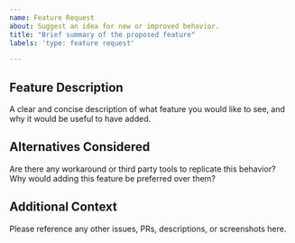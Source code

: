 ```yaml
---
name: Feature Request
about: Suggest an idea for new or improved behavior.
title: "Brief summary of the proposed feature"
labels: 'type: feature request'

---
```


<!--

Thanks for stopping by to let us know something could be better!

**PLEASE READ**: If you have a support contract with Google, please create an 
issue in the [support console](https://cloud.google.com/support/) instead of 
filing on GitHub. This will ensure a timely response.

Please run down the following list and make sure you've tried the usual "quick fixes":

  - Search the issues already opened: https://github.com/GoogleCloudPlatform/alloydb-go-connector/issues
  - Check for answers on StackOverflow: https://stackoverflow.com/questions/tagged/google-alloydb

If you are still having issues, please include as much information as possible:

--> 
## Feature Description
A clear and concise description of what feature you would like to see, and why it would be useful to have added.

## Alternatives Considered
Are there any workaround or third party tools to replicate this behavior? Why would adding this feature be preferred over them? 

## Additional Context
Please reference any other issues, PRs, descriptions, or screenshots here.